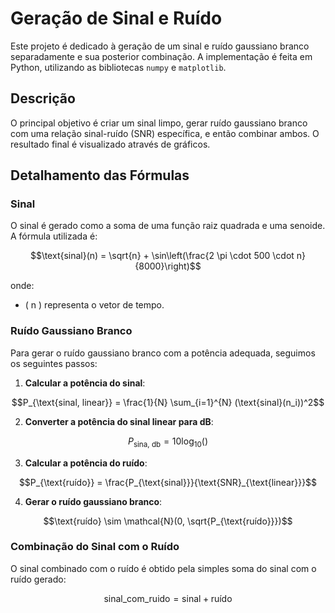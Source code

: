 # Geração de Sinal e Ruído

Este projeto é dedicado à geração de um sinal e ruído gaussiano branco separadamente e sua posterior combinação. A implementação é feita em Python, utilizando as bibliotecas `numpy` e `matplotlib`.

## Descrição

O principal objetivo é criar um sinal limpo, gerar ruído gaussiano branco com uma relação sinal-ruído (SNR) específica, e então combinar ambos. O resultado final é visualizado através de gráficos.

## Detalhamento das Fórmulas

### Sinal

O sinal é gerado como a soma de uma função raiz quadrada e uma senoide. A fórmula utilizada é:

```math
\text{sinal}(n) = \sqrt{n} + \sin\left(\frac{2 \pi \cdot 500 \cdot n}{8000}\right)
```

onde:
- \( n \) representa o vetor de tempo.

### Ruído Gaussiano Branco

Para gerar o ruído gaussiano branco com a potência adequada, seguimos os seguintes passos:

1. **Calcular a potência do sinal**:

```math
P_{\text{sinal, linear}} = \frac{1}{N} \sum_{i=1}^{N} (\text{sinal}(n_i))^2
```

2. **Converter a potência do sinal linear para dB**:

```math
P_{\text{sina, db}} = 10\text{log}_10 ()
```

3. **Calcular a potência do ruído**:

```math
P_{\text{ruído}} = \frac{P_{\text{sinal}}}{\text{SNR}_{\text{linear}}}
```

4. **Gerar o ruído gaussiano branco**:

```math
\text{ruído} \sim \mathcal{N}(0, \sqrt{P_{\text{ruído}}})
```

### Combinação do Sinal com o Ruído

O sinal combinado com o ruído é obtido pela simples soma do sinal com o ruído gerado:

```math
\text{sinal\_com\_ruido} = \text{sinal} + \text{ruído}
```


